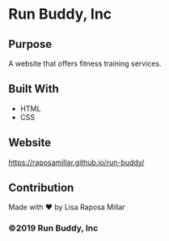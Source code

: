 # Run Buddy, Inc

## Purpose
A website that offers fitness training services.

## Built With
* HTML
* CSS



## Website
https://raposamillar.github.io/run-buddy/



## Contribution
Made with ❤️ by Lisa Raposa Millar 


### ©️2019 Run Buddy, Inc
